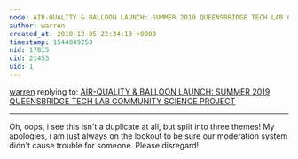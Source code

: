 ```yaml
---
node: AIR-QUALITY & BALLOON LAUNCH: SUMMER 2019 QUEENSBRIDGE TECH LAB COMMUNITY SCIENCE PROJECT
author: warren
created_at: 2018-12-05 22:34:13 +0000
timestamp: 1544049253
nid: 17815
cid: 21453
uid: 1
---
```




[warren](../profile/warren) replying to: [AIR-QUALITY & BALLOON LAUNCH: SUMMER 2019 QUEENSBRIDGE TECH LAB COMMUNITY SCIENCE PROJECT](../notes/SadiePrego/12-05-2018/summer-2019-queensbridge-tech-lab-community-science-project-air-water-soil)

----
Oh, oops, i see this isn't a duplicate at all, but split into three themes! My apologies, i am just always on the lookout to be sure our moderation system didn't cause trouble for someone. Please disregard! 
